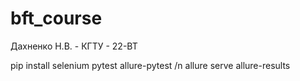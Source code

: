 # bft_course
Дахненко Н.В.  -  КГТУ  -  22-ВТ

pip install selenium pytest allure-pytest /n
allure serve allure-results
